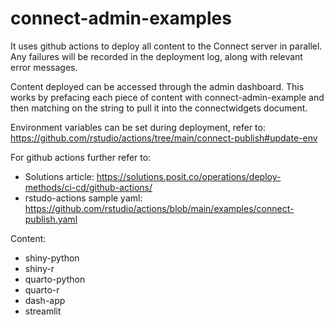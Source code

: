 # connect-admin-examples

It uses github actions to deploy all content to the Connect server in parallel. Any failures will be recorded in the deployment log, along with relevant error messages. 
 
Content deployed can be accessed through the admin dashboard. This works by prefacing each piece of content with connect-admin-example and then matching on the string to pull it into the connectwidgets document. 
 
 Environment variables can be set during deployment, refer to: <https://github.com/rstudio/actions/tree/main/connect-publish#update-env> 
 
 For github actions further refer to: 
 
- Solutions article: <https://solutions.posit.co/operations/deploy-methods/ci-cd/github-actions/> 
- rstudo-actions sample yaml: <https://github.com/rstudio/actions/blob/main/examples/connect-publish.yaml> 

Content: 

 - shiny-python 
 - shiny-r
 - quarto-python
 - quarto-r
 - dash-app
 - streamlit 
 
 

 

 